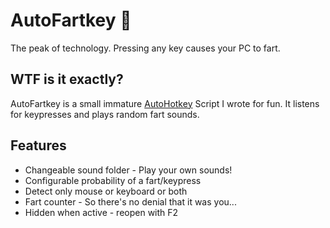 # AutoFartkey :poop:
The peak of technology. Pressing any key causes your PC to fart.

## WTF is it exactly?
AutoFartkey is a small immature [AutoHotkey](https://autohotkey.com/) Script I wrote for fun. It listens for keypresses and plays random fart sounds.

## Features
- Changeable sound folder - Play your own sounds!
- Configurable probability of a fart/keypress
- Detect only mouse or keyboard or both
- Fart counter - So there's no denial that it was you...
- Hidden when active - reopen with F2
